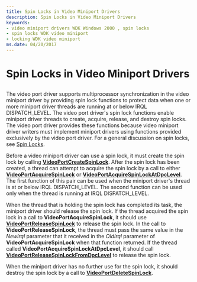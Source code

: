 ```yaml
---
title: Spin Locks in Video Miniport Drivers
description: Spin Locks in Video Miniport Drivers
keywords:
- video miniport drivers WDK Windows 2000 , spin locks
- spin locks WDK video miniport
- locking WDK video miniport
ms.date: 04/20/2017
---
```


# Spin Locks in Video Miniport Drivers


## <span id="ddk_spin_locks_in_video_miniport_drivers_gg"></span><span id="DDK_SPIN_LOCKS_IN_VIDEO_MINIPORT_DRIVERS_GG"></span>


The video port driver supports multiprocessor synchronization in the video miniport driver by providing spin lock functions to protect data when one or more miniport driver threads are running at or below IRQL DISPATCH\_LEVEL. The video port driver's spin lock functions enable miniport driver threads to create, acquire, release, and destroy spin locks. The video port driver provides these functions because video miniport driver writers must implement miniport drivers using functions provided exclusively by the video port driver. For a general discussion on spin locks, see [Spin Locks](../kernel/introduction-to-spin-locks.md).

Before a video miniport driver can use a spin lock, it must create the spin lock by calling [**VideoPortCreateSpinLock**](/windows-hardware/drivers/ddi/video/nf-video-videoportcreatespinlock). After the spin lock has been created, a thread can attempt to acquire the spin lock by a call to either [**VideoPortAcquireSpinLock**](/previous-versions/ff570175(v=vs.85)) or [**VideoPortAcquireSpinLockAtDpcLevel**](/previous-versions/ff570176(v=vs.85)). The first function of this pair can be used when the miniport driver's thread is at or below IRQL DISPATCH\_LEVEL. The second function can be used only when the thread is running at IRQL DISPATCH\_LEVEL.

When the thread that is holding the spin lock has completed its task, the miniport driver should release the spin lock. If the thread acquired the spin lock in a call to **VideoPortAcquireSpinLock**, it should use [**VideoPortReleaseSpinLock**](/previous-versions/ff570357(v=vs.85)) to release the spin lock. In the call to **VideoPortReleaseSpinLock**, the thread must pass the same value in the *NewIrql* parameter that it received in the *OldIrql* parameter of **VideoPortAcquireSpinLock** when that function returned. If the thread called **VideoPortAcquireSpinLockAtDpcLevel**, it should call [**VideoPortReleaseSpinLockFromDpcLevel**](/previous-versions/ff570358(v=vs.85)) to release the spin lock.

When the miniport driver has no further use for the spin lock, it should destroy the spin lock by a call to [**VideoPortDeleteSpinLock**](/windows-hardware/drivers/ddi/video/nf-video-videoportdeletespinlock).

 

